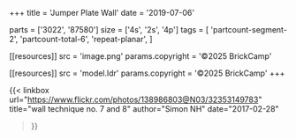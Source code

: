 +++
title = 'Jumper Plate Wall'
date  = '2019-07-06'

parts = ['3022', '87580']
size  = ['4s', '2s', '4p']
tags  = [
  'partcount-segment-2',
  'partcount-total-6',
  'repeat-planar',
]

[[resources]]
src              = 'image.png'
params.copyright = '©2025 BrickCamp'

[[resources]]
src              = 'model.ldr'
params.copyright = '©2025 BrickCamp'
+++

{{< linkbox
    url="https://www.flickr.com/photos/138986803@N03/32353149783"
    title="wall technique no. 7 and 8"
    author="Simon NH"
    date="2017-02-28"
>}}
